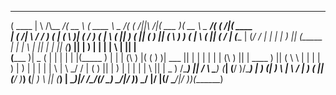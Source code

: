  _______  _       _________ ______   _______   _________ _                 _______  ______  _________ _        _______ 
(  ____ \| \    /\\__   __/(  __  \ (  ____ \  \__   __/( (    /||\     /|(  ___  )(  __  \ \__   __/( (    /|(  ____ \
| (    \/|  \  / /   ) (   | (  \  )| (    \/     ) (   |  \  ( || )   ( || (   ) || (  \  )   ) (   |  \  ( || (    \/
| (_____ |  (_/ /    | |   | |   ) || (_____      | |   |   \ | || |   | || (___) || |   ) |   | |   |   \ | || |      
(_____  )|   _ (     | |   | |   | |(_____  )     | |   | (\ \) |( (   ) )|  ___  || |   | |   | |   | (\ \) || | ____ 
      ) ||  ( \ \    | |   | |   ) |      ) |     | |   | | \   | \ \_/ / | (   ) || |   ) |   | |   | | \   || | \_  )
/\____) ||  /  \ \___) (___| (__/  )/\____) |  ___) (___| )  \  |  \   /  | )   ( || (__/  )___) (___| )  \  || (___) |
\_______)|_/    \/\_______/(______/ \_______)  \_______/|/    )_)   \_/   |/     \|(______/ \_______/|/    )_)(_______)
                                                                                                                       
